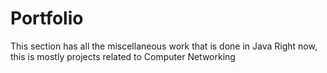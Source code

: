 # Portfolio
This section has all the miscellaneous work that is done in Java
Right now, this is mostly projects related to Computer Networking
